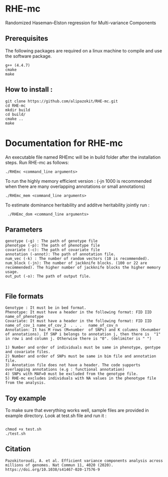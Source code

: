 # RHE-mc
Randomized Haseman–Elston regression for Multi-variance Components



## Prerequisites
The following packages are required on a linux machine to compile and use the software package.
```
g++ (4.4.7)
cmake
make
```

## How to install :

```
git clone https://github.com/alipazokit/RHE-mc.git
cd RHE-mc
mkdir build
cd build/
cmake ..
make
```

# Documentation for RHE-mc
An executable file named RHEmc will be in build folder after the installation steps. Run RHE-mc as follows:
 ```
 ./RHEmc <command_line arguments>
```
To run the highly memory efficient version : (-jn 1000 is recommended when there are many overlapping annotations or small annotations)
```
./RHEmc_mem <command_line arguments>
```
To estimate dominance heritability and additve heritability jointly run :

```
 ./RHEmc_dom <command_line arguments>
```

## Parameters

```
genotype (-g) : The path of genotype file
phenotype (-p): The path of phenotype file
covariate (-c): The path of covariate file
annotation (-annot): The path of annotation file.
num_vec (-k) : The number of random vectors (10 is recommended). 
num_block (-jn): The number of jackknife blocks. (100 or 22 are recommended). The higher number of jackknife blocks the higher memory usage.
out_put (-o): The path of output file.


```
## File formats
```
Genotype : It must be in bed format.
Phenotype: It must have a header in the following format: FID IID name_of_phenotype
Covariate: It must have a header in the following format: FID IID name_of_cov_1 name_of_cov_2  . . .   name_of_cov_n
Annotation: It has M rows (M=number  of SNPs) and K columns (K=number of annotations). If SNP i belongs to annotation j, then there is  "1" in row i and column j. Otherwise there is "0". (delimiter is " ")

1) Number and order of individuals must be same in phenotype, gentype and covariate files.
2) Number and order of SNPs must be same in bim file and annotation file.
3) Annotation file does not have a header. The code supports overlapping annotations (e.g : functional annotation)
4) SNPs with MAF=0 must be excluded from the genotype file.
5) RHE-mc excludes individuals with NA values in the phenotype file from the analysis.
```
## Toy example 
To make sure that everything works well, sample files are provided in example directory. Look at test.sh file and run it  :
```

chmod +x test.sh
./test.sh

```

## Citation
```
Pazokitoroudi, A. et al. Efficient variance components analysis across millions of genomes. Nat Commun 11, 4020 (2020). https://doi.org/10.1038/s41467-020-17576-9
```


